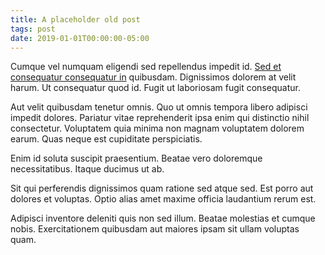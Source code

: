 ```yaml
---
title: A placeholder old post
tags: post
date: 2019-01-01T00:00:00-05:00
---
```


Cumque vel numquam eligendi sed repellendus impedit id. [Sed et consequatur consequatur in](/) quibusdam. Dignissimos dolorem at velit harum. Ut consequatur quod id. Fugit ut laboriosam fugit consequatur.

Aut velit quibusdam tenetur omnis. Quo ut omnis tempora libero adipisci impedit dolores. Pariatur vitae reprehenderit ipsa enim qui distinctio nihil consectetur. Voluptatem quia minima non magnam voluptatem dolorem earum. Quas neque est cupiditate perspiciatis.

Enim id soluta suscipit praesentium. Beatae vero doloremque necessitatibus. Itaque ducimus ut ab.

Sit qui perferendis dignissimos quam ratione sed atque sed. Est porro aut dolores et voluptas. Optio alias amet maxime officia laudantium rerum est.

Adipisci inventore deleniti quis non sed illum. Beatae molestias et cumque nobis. Exercitationem quibusdam aut maiores ipsam sit ullam voluptas quam.
